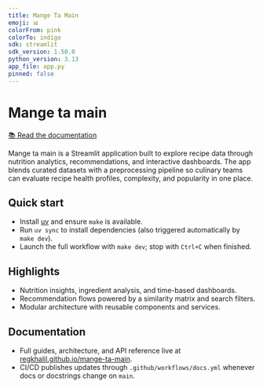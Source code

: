 ```yaml
---
title: Mange Ta Main
emoji: 📊
colorFrom: pink
colorTo: indigo
sdk: streamlit
sdk_version: 1.50.0
python_version: 3.13
app_file: app.py
pinned: false
---
```


# Mange ta main

[📚 Read the documentation](https://regkhalil.github.io/mange-ta-main/)

Mange ta main is a Streamlit application built to explore recipe data through nutrition analytics, recommendations, and interactive dashboards. The app blends curated datasets with a preprocessing pipeline so culinary teams can evaluate recipe health profiles, complexity, and popularity in one place.

## Quick start

- Install [uv](https://docs.astral.sh/uv/) and ensure `make` is available.
- Run `uv sync` to install dependencies (also triggered automatically by `make dev`).
- Launch the full workflow with `make dev`; stop with `Ctrl+C` when finished.

## Highlights

- Nutrition insights, ingredient analysis, and time-based dashboards.
- Recommendation flows powered by a similarity matrix and search filters.
- Modular architecture with reusable components and services.

## Documentation

- Full guides, architecture, and API reference live at [regkhalil.github.io/mange-ta-main](https://regkhalil.github.io/mange-ta-main/).
- CI/CD publishes updates through `.github/workflows/docs.yml` whenever docs or docstrings change on `main`.
